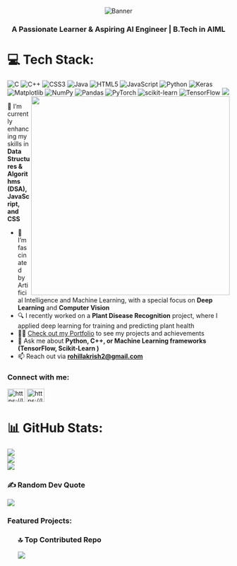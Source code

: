 <p align="center">
 <img src="https://github.com/user-attachments/assets/605dc194-c07d-4aa3-a3fa-961650edff7f" alt= "Banner">
</p>
<h3 align="center">A Passionate Learner & Aspiring AI Engineer | B.Tech in AIML</h3>

# 💻 Tech Stack:
![C](https://img.shields.io/badge/c-%2300599C.svg?style=flat&logo=c&logoColor=white) ![C++](https://img.shields.io/badge/c++-%2300599C.svg?style=flat&logo=c%2B%2B&logoColor=white) ![CSS3](https://img.shields.io/badge/css3-%231572B6.svg?style=flat&logo=css3&logoColor=white) ![Java](https://img.shields.io/badge/java-%23ED8B00.svg?style=flat&logo=openjdk&logoColor=white) ![HTML5](https://img.shields.io/badge/html5-%23E34F26.svg?style=flat&logo=html5&logoColor=white) ![JavaScript](https://img.shields.io/badge/javascript-%23323330.svg?style=flat&logo=javascript&logoColor=%23F7DF1E) ![Python](https://img.shields.io/badge/python-3670A0?style=flat&logo=python&logoColor=ffdd54) ![Keras](https://img.shields.io/badge/Keras-%23D00000.svg?style=flat&logo=Keras&logoColor=white) ![Matplotlib](https://img.shields.io/badge/Matplotlib-%23ffffff.svg?style=flat&logo=Matplotlib&logoColor=black) ![NumPy](https://img.shields.io/badge/numpy-%23013243.svg?style=flat&logo=numpy&logoColor=white) ![Pandas](https://img.shields.io/badge/pandas-%23150458.svg?style=flat&logo=pandas&logoColor=white) ![PyTorch](https://img.shields.io/badge/PyTorch-%23EE4C2C.svg?style=flat&logo=PyTorch&logoColor=white) ![scikit-learn](https://img.shields.io/badge/scikit--learn-%23F7931E.svg?style=flat&logo=scikit-learn&logoColor=white) ![TensorFlow](https://img.shields.io/badge/TensorFlow-%23FF6F00.svg?style=flat&logo=TensorFlow&logoColor=white)
<img src="https://github.com/user-attachments/assets/59ad82dd-1cea-460e-a7b8-761378eeb643" align="right" width="450" height="450">
[![](https://visitcount.itsvg.in/api?id=krishh-9085&icon=4&color=0)](https://visitcount.itsvg.in)


🌱 I’m currently enhancing my skills in **Data Structures & Algorithms (DSA), JavaScript, and CSS**
- 🤖 I’m fascinated by Artificial Intelligence and Machine Learning, with a special focus on **Deep Learning** and **Computer Vision**
- 🔍 I recently worked on a **Plant Disease Recognition** project, where I applied deep learning for training and predicting plant health
- 👨‍💻 [Check out my Portfolio](https://krishhportfolio.vercel.app/) to see my projects and achievements
- 💬 Ask me about **Python, C++, or Machine Learning frameworks (TensorFlow, Scikit-Learn )**
- 📫 Reach out via **rohillakrish2@gmail.com**

<h3 align="left">Connect with me:</h3>
<p align="left">
<a href="https://linkedin.com/in/krishna-rohilla" target="blank"><img align="center" src="https://raw.githubusercontent.com/rahuldkjain/github-profile-readme-generator/master/src/images/icons/Social/linked-in-alt.svg" alt="https://linkedin.com/in/krishna-rohilla" height="30" width="40" /></a>
<a href="https://leetcode.com/u/krishh_9085/" target="blank"><img align="center" src="https://raw.githubusercontent.com/rahuldkjain/github-profile-readme-generator/master/src/images/icons/Social/leet-code.svg" alt="https://leetcode.com/u/krishh_9085/" height="30" width="40" /></a>
</p>



# 📊 GitHub Stats:
![](https://github-readme-stats.vercel.app/api?username=krishh-9085&theme=dark&hide_border=false&include_all_commits=false&count_private=false)<br/>
![](https://github-readme-streak-stats.herokuapp.com/?user=krishh-9085&theme=dark&hide_border=false)<br/>
![](https://github-readme-stats.vercel.app/api/top-langs/?username=krishh-9085&theme=dark&hide_border=false&include_all_commits=false&count_private=false&layout=compact)



### ✍️ Random Dev Quote
![](https://quotes-github-readme.vercel.app/api?type=horizontal&theme=dark)
<h3 align="left">Featured Projects:</h3>
<ul>

 ### 🔝 Top Contributed Repo
![](https://github-contributor-stats.vercel.app/api?username=krishh-9085&limit=5&theme=dark&combine_all_yearly_contributions=true)


  
